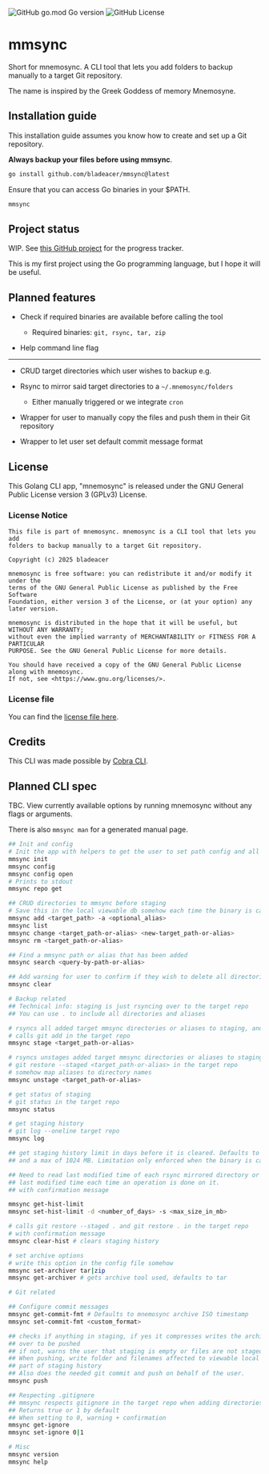 ![GitHub go.mod Go version](https://img.shields.io/github/go-mod/go-version/bladeacer/mnemosync?style=for-the-badge&logo=go)
![GitHub License](https://img.shields.io/github/license/bladeacer/mnemosync?style=for-the-badge)

# mmsync

Short for mnemosync. A CLI tool that lets you add folders to backup manually to
a target Git repository.

The name is inspired by the Greek Goddess of memory Mnemosyne.

## Installation guide

This installation guide assumes you know how to create and set up a Git repository.

**Always backup your files before using mmsync**.

```bash
go install github.com/bladeacer/mmsync@latest
```

Ensure that you can access Go binaries in your $PATH.

```bash
mmsync
```

## Project status
WIP. See [this GitHub project](https://github.com/users/bladeacer/projects/3) for
the progress tracker.

This is my first project using the Go programming language, but I hope it will
be useful.

## Planned features
- Check if required binaries are available before calling the tool
  - Required binaries: `git, rsync, tar, zip`

- Help command line flag
___
- CRUD target directories which user wishes to backup e.g.

- Rsync to mirror said target directories to a `~/.mnemosync/folders`
  - Either manually triggered or we integrate `cron`
- Wrapper for user to manually copy the files and push them in their Git repository

- Wrapper to let user set default commit message format

## License

This Golang CLI app, "mnemosync" is released under the GNU General Public
License version 3 (GPLv3) License.

### License Notice

```
This file is part of mnemosync. mnemosync is a CLI tool that lets you add
folders to backup manually to a target Git repository. 

Copyright (c) 2025 bladeacer

mnemosync is free software: you can redistribute it and/or modify it under the
terms of the GNU General Public License as published by the Free Software
Foundation, either version 3 of the License, or (at your option) any later version.

mnemosync is distributed in the hope that it will be useful, but WITHOUT ANY WARRANTY;
without even the implied warranty of MERCHANTABILITY or FITNESS FOR A PARTICULAR
PURPOSE. See the GNU General Public License for more details.

You should have received a copy of the GNU General Public License along with mnemosync.
If not, see <https://www.gnu.org/licenses/>. 
```

### License file

You can find the [license file here](./LICENSE).

## Credits

This CLI was made possible by [Cobra CLI](https://github.com/spf13/cobra).

## Planned CLI spec

TBC. View currently available options by running mnemosync without any flags or arguments.

There is also `mmsync man` for a generated manual page.

```bash
## Init and config
# Init the app with helpers to get the user to set path config and all
mmsync init 
mmsync config
mmsync config open
# Prints to stdout
mmsync repo get

## CRUD directories to mmsync before staging
# Save this in the local viewable db somehow each time the binary is called.
mmsync add <target_path> -a <optional_alias>
mmsync list
mmsync change <target_path-or-alias> <new-target_path-or-alias>
mmsync rm <target_path-or-alias>

## Find a mmsync path or alias that has been added
mmsync search <query-by-path-or-alias>

## Add warning for user to confirm if they wish to delete all directories they added
mmsync clear

# Backup related
## Technical info: staging is just rsyncing over to the target repo
## You can use . to include all directories and aliases

# rsyncs all added target mmsync directories or aliases to staging, and then
# calls git add in the target repo
mmsync stage <target_path-or-alias> 

# rsyncs unstages added target mmsync directories or aliases to staging 
# git restore --staged <target_path-or-alias> in the target repo
# somehow map aliases to directory names
mmsync unstage <target_path-or-alias> 

# get status of staging
# git status in the target repo
mmsync status

# get staging history 
# git log --oneline target repo
mmsync log

## get staging history limit in days before it is cleared. Defaults to 7 days
## and a max of 1024 MB. Limitation only enforced when the binary is called

## Need to read last modified time of each rsync mirrored directory or save its
## last modified time each time an operation is done on it.
## with confirmation message

mmsync get-hist-limit 
mmsync set-hist-limit -d <number_of_days> -s <max_size_in_mb>

# calls git restore --staged . and git restore . in the target repo
# with confirmation message
mmsync clear-hist # clears staging history

# set archive options
# write this option in the config file somehow
mmsync set-archiver tar|zip
mmsync get-archiver # gets archive tool used, defaults to tar

# Git related

## Configure commit messages
mmsync get-commit-fmt # Defaults to mnemosync archive ISO timestamp
mmsync set-commit-fmt <custom_format>

## checks if anything in staging, if yes it compresses writes the archive file
## over to be pushed
## if not, warns the user that staging is empty or files are not staged yet
## When pushing, write folder and filenames affected to viewable local db as
## part of staging history
## Also does the needed git commit and push on behalf of the user.
mmsync push 

## Respecting .gitignore
## mmsync respects gitignore in the target repo when adding directories or aliases
## Returns true or 1 by default
## When setting to 0, warning + confirmation
mmsync get-ignore 
mmsync set-ignore 0|1

# Misc
mmsync version
mmsync help
```

